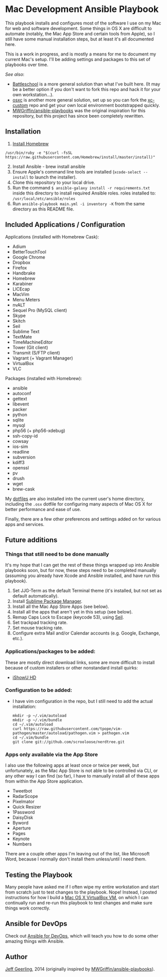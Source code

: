 # Mac Development Ansible Playbook

This playbook installs and configures most of the software I use on my Mac for web and software development. Some things in OS X are difficult to automate (notably, the Mac App Store and certain tools from Apple), so I still have some manual installation steps, but at least it's all documented here.

This is a work in progress, and is mostly a means for me to document my current Mac's setup. I'll be adding settings and packages to this set of playbooks over time.

*See also*:

  - [Battleschool](http://spencer.gibb.us/blog/2014/02/03/introducing-battleschool) is a more general solution than what I've built here. (It may be a better option if you don't want to fork this repo and hack it for your own workstation...).
  - [osxc](https://github.com/osxc) is another more general solution, set up so you can fork the [xc-custom](https://github.com/osxc/xc-custom) repo and get your own local environment bootstrapped quickly.
  - [MWGriffin/ansible-playbooks](https://github.com/MWGriffin/ansible-playbooks) was the original inspiration for this repository, but this project has since been completely rewritten.

## Installation

  1. [Install Homebrew](http://brew.sh)
   ```
   /usr/bin/ruby -e "$(curl -fsSL https://raw.githubusercontent.com/Homebrew/install/master/install)"
   ```
  2. Install Ansible - brew install ansible
  3. Ensure Apple's command line tools are installed (`xcode-select --install` to launch the installer).
  4. Clone this repository to your local drive.
  5. Run the command `$ ansible-galaxy install -r requirements.txt` inside this directory to install required Ansible roles.
  roles installed to: ``/usr/local/etc/ansible/roles``
  6. Run `ansible-playbook main.yml -i inventory -K` from the same directory as this README file.

## Included Applications / Configuration

Applications (installed with Homebrew Cask):

  - Adium
  - BetterTouchTool
  - Google Chrome
  - Dropbox
  - Firefox
  - Handbrake
  - Homebrew
  - Karabiner
  - LICEcap
  - MacVim
  - Menu Meters
  - nvALT
  - Sequel Pro (MySQL client)
  - Skype
  - Skitch
  - Seil
  - Sublime Text
  - TextMate
  - TimeMachineEditor
  - Tower (Git client)
  - Transmit (S/FTP client)
  - Vagrant (+ Vagrant Manager)
  - VirtualBox
  - VLC

Packages (installed with Homebrew):

  - ansible
  - autoconf
  - gettext
  - libevent
  - packer
  - python
  - sqlite
  - mysql
  - php56 (+ php56-xdebug)
  - ssh-copy-id
  - cowsay
  - ios-sim
  - readline
  - subversion
  - kdiff3
  - openssl
  - pv
  - drush
  - wget
  - brew-cask

My [dotfiles](https://github.com/geerlingguy/dotfiles) are also installed into the current user's home directory, including the `.osx` dotfile for configuring many aspects of Mac OS X for better performance and ease of use.

Finally, there are a few other preferences and settings added on for various apps and services.

## Future additions

### Things that still need to be done manually

It's my hope that I can get the rest of these things wrapped up into Ansible playbooks soon, but for now, these steps need to be completed manually (assuming you already have Xcode and Ansible installed, and have run this playbook).

  1. Set JJG-Term as the default Terminal theme (it's installed, but not set as default automatically).
  2. Install [Sublime Package Manager](http://sublime.wbond.net/installation).
  3. Install all the Mac App Store Apps (see below).
  4. Install all the apps that aren't yet in this setup (see below).
  5. Remap Caps Lock to Escape (keycode 53), using [Seil](https://pqrs.org/osx/karabiner/seil.html.en).
  6. Set trackpad tracking rate.
  7. Set mouse tracking rate.
  8. Configure extra Mail and/or Calendar accounts (e.g. Google, Exchange, etc.).

### Applications/packages to be added:

These are mostly direct download links, some are more difficult to install because of custom installers or other nonstandard install quirks:

  - [iShowU HD](http://downloads.shinywhitebox.com/iShowU_HD_Pro_2.3.7.dmg)

### Configuration to be added:

  - I have vim configuration in the repo, but I still need to add the actual installation:
    ```
    mkdir -p ~/.vim/autoload
    mkdir -p ~/.vim/bundle
    cd ~/.vim/autoload
    curl https://raw.githubusercontent.com/tpope/vim-pathogen/master/autoload/pathogen.vim > pathogen.vim
    cd ~/.vim/bundle
    git clone git://github.com/scrooloose/nerdtree.git
    ```

### Apps only available via the App Store

I also use the following apps at least once or twice per week, but unfortunately, as the Mac App Store is not able to be controlled via CLI, or any other way I can find (so far), I have to manually install all of these apps from within the App Store application.

  - Tweetbot
  - RadarScope
  - Pixelmator
  - Quick Resizer
  - 1Password
  - DaisyDisk
  - Byword
  - Aperture
  - Pages
  - Keynote
  - Numbers

There are a couple other apps I'm leaving out of the list, like Microsoft Word, because I normally don't install them unless/until I need them.

## Testing the Playbook

Many people have asked me if I often wipe my entire workstation and start from scratch just to test changes to the playbook. Nope! Instead, I posted instructions for how I build a [Mac OS X VirtualBox VM](https://github.com/geerlingguy/mac-osx-virtualbox-vm), on which I can continually run and re-run this playbook to test changes and make sure things work correctly.

## Ansible for DevOps

Check out [Ansible for DevOps](http://www.ansiblefordevops.com/), which will teach you how to do some other amazing things with Ansible.

## Author

[Jeff Geerling](http://jeffgeerling.com/), 2014 (originally inspired by [MWGriffin/ansible-playbooks](https://github.com/MWGriffin/ansible-playbooks)).
